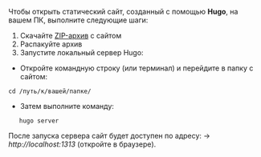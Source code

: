 Чтобы открыть статический сайт, созданный с помощью **Hugo**, на вашем ПК, выполните следующие шаги:
1) Скачайте [ZIP-архив](https://drive.google.com/file/d/1s1SHxc_fFs1CyqGM5KbElxiyA_IGKMfk/view?usp=drive_link) с сайтом
2) Распакуйте архив
3) Запустите локальный сервер Hugo:
- Откройте командную строку (или терминал) и перейдите в папку с сайтом:
```
cd /путь/к/вашей/папке/
```
- Затем выполните команду:
```
   hugo server
```
После запуска сервера сайт будет доступен по адресу:
→ _http://localhost:1313_ (откройте в браузере).
